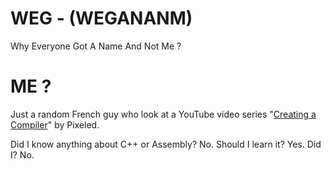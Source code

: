 # WEG - (WEGANANM)
 Why Everyone Got A Name And Not Me ?

# ME ?
 Just a random French guy who look at a YouTube video series "[Creating a Compiler](https://www.youtube.com/playlist?list=PLUDlas_Zy_qC7c5tCgTMYq2idyyT241qs)" by Pixeled.

 Did I know anything about C++ or Assembly? No. Should I learn it? Yes. Did I? No.

 